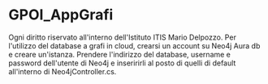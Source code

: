 # GPOI_AppGrafi
Ogni diritto riservato all'interno dell'Istituto ITIS Mario Delpozzo.
Per l'utilizzo del database a grafi in cloud, crearsi un account su Neo4j Aura db e creare un'istanza. Prendere l'indirizzo del database, username e password dell'utente
di Neo4j e inseririrli al posto di quelli di default all'interno di Neo4jController.cs.
